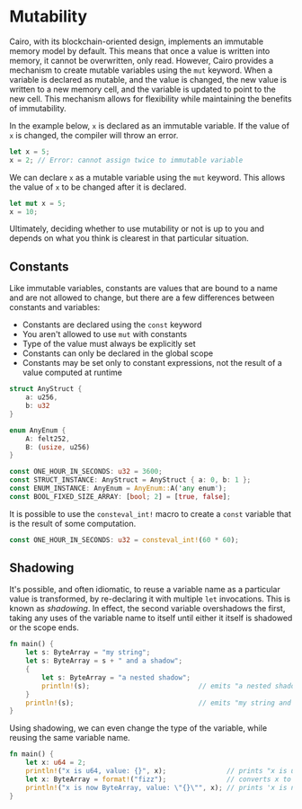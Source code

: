 # Mutability

Cairo, with its blockchain-oriented design, implements an immutable memory model by default. This means that once a value is written into memory, it cannot be overwritten, only read. However, Cairo provides a mechanism to create mutable variables using the `mut` keyword. When a variable is declared as mutable, and the value is changed, the new value is written to a new memory cell, and the variable is updated to point to the new cell. This mechanism allows for flexibility while maintaining the benefits of immutability.

In the example below, `x` is declared as an immutable variable. If the value of `x` is changed, the compiler will throw an error.

```rust
let x = 5;
x = 2; // Error: cannot assign twice to immutable variable
```

We can declare `x` as a mutable variable using the `mut` keyword. This allows the value of `x` to be changed after it is declared.

```rust
let mut x = 5;
x = 10;
```

Ultimately, deciding whether to use mutability or not is up to you and depends on what you think is clearest in that particular situation.

## Constants

Like immutable variables, constants are values that are bound to a name and are not allowed to change, but there are a few differences between constants and variables:

- Constants are declared using the `const` keyword
- You aren't allowed to use `mut` with constants
- Type of the value must always be explicitly set
- Constants can only be declared in the global scope
- Constants may be set only to constant expressions, not the result of a value computed at runtime

```rust
struct AnyStruct {
    a: u256,
    b: u32
}

enum AnyEnum {
    A: felt252,
    B: (usize, u256)
}

const ONE_HOUR_IN_SECONDS: u32 = 3600;
const STRUCT_INSTANCE: AnyStruct = AnyStruct { a: 0, b: 1 };
const ENUM_INSTANCE: AnyEnum = AnyEnum::A('any enum');
const BOOL_FIXED_SIZE_ARRAY: [bool; 2] = [true, false];
```

It is possible to use the `consteval_int!` macro to create a `const` variable that is the result of some computation.

```rust
const ONE_HOUR_IN_SECONDS: u32 = consteval_int!(60 * 60);
```

## Shadowing

It's possible, and often idiomatic, to reuse a variable name as a particular value is transformed, by re-declaring it with multiple `let` invocations. This is known as _shadowing_. In effect, the second variable overshadows the first, taking any uses of the variable name to itself until either it itself is shadowed or the scope ends.

```rust
fn main() {
    let s: ByteArray = "my string";
    let s: ByteArray = s + " and a shadow";
    {
        let s: ByteArray = "a nested shadow";
        println!(s);                           // emits "a nested shadow"
    }
    println!(s);                               // emits "my string and a shadow"
}
```

Using shadowing, we can even change the type of the variable, while reusing the same variable name.

```rust
fn main() {
    let x: u64 = 2;
    println!("x is u64, value: {}", x);               // prints "x is u64, value: 2"
    let x: ByteArray = format!("fizz");               // converts x to a ByteArray, type annotation is required
    println!("x is now ByteArray, value: \"{}\"", x); // prints 'x is now ByteArray, value: "fizz"'
}
```
